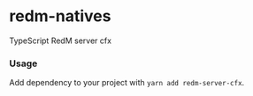 # redm-natives
TypeScript RedM server cfx

### Usage
Add dependency to your project with `yarn add redm-server-cfx`.
